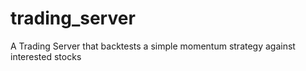 # trading_server
A Trading Server that backtests a simple momentum strategy against interested stocks
